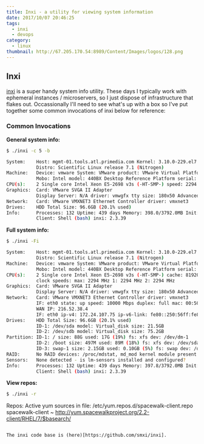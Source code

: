```yaml
---
title: Inxi - a utility for viewing system information
date: 2017/10/07 20:46:25
tags:
  - inxi
  - devops
category:
  - linux
thumbnail: http://67.205.170.54:8989/Content/Images/logos/128.png
---
```

## Inxi
[inxi](https://smxi.org/docs/inxi.htm) is a super handy system info utility.  These days I typically work with ephemeral instances / microservers, so I just dispose of infrastructure that flakes out.  Occassionally I'll need to see what's up with a box so I've put together some common invocations of inxi below for reference:

### Common Invocations

**General system info:**
```bash
$ ./inxi -c 5 -b

System:    Host: mgmt-01.tools.atl.primedia.com Kernel: 3.10.0-229.el7.x86_64 x86_64 bits: 64 Console: tty 4
           Distro: Scientific Linux release 7.1 (Nitrogen)
Machine:   Device: vmware System: VMware product: VMware Virtual Platform serial: VMware-42 01 09 7b d7 cf ec cd-a6 9a 79 d9 35 f5 0c 95
           Mobo: Intel model: 440BX Desktop Reference Platform serial: N/A BIOS: Phoenix v: 6.00 date: 09/17/2015
CPU(s):    2 Single core Intel Xeon E5-2698 v3s (-HT-SMP-) speed: 2294 MHz (max)
Graphics:  Card: VMware SVGA II Adapter
           Display Server: N/A driver: vmwgfx tty size: 180x50 Advanced Data: N/A for root out of X
Network:   Card: VMware VMXNET3 Ethernet Controller driver: vmxnet3
Drives:    HDD Total Size: 96.6GB (20.1% used)
Info:      Processes: 132 Uptime: 439 days Memory: 398.0/3792.0MB Init: systemd runlevel: 3
           Client: Shell (bash) inxi: 2.3.39
```

**Full system info:**
``` bash
$ ./inxi -Fi

System:    Host: mgmt-01.tools.atl.primedia.com Kernel: 3.10.0-229.el7.x86_64 x86_64 bits: 64 Console: tty 4
           Distro: Scientific Linux release 7.1 (Nitrogen)
Machine:   Device: vmware System: VMware product: VMware Virtual Platform serial: VMware-42 01 09 7b d7 cf ec cd-a6 9a 79 d9 35 f5 0c 95
           Mobo: Intel model: 440BX Desktop Reference Platform serial: N/A BIOS: Phoenix v: 6.00 date: 09/17/2015
CPU(s):    2 Single core Intel Xeon E5-2698 v3s (-HT-SMP-) cache: 81920 KB
           clock speeds: max: 2294 MHz 1: 2294 MHz 2: 2294 MHz
Graphics:  Card: VMware SVGA II Adapter
           Display Server: N/A driver: vmwgfx tty size: 180x50 Advanced Data: N/A for root out of X
Network:   Card: VMware VMXNET3 Ethernet Controller driver: vmxnet3
           IF: eth0 state: up speed: 10000 Mbps duplex: full mac: 00:50:56:81:59:7e
           WAN IP: 216.52.38.4
           IF: eth0 ip-v4: 172.24.107.75 ip-v6-link: fe80::250:56ff:fe81:597e
Drives:    HDD Total Size: 96.6GB (20.1% used)
           ID-1: /dev/sda model: Virtual_disk size: 21.5GB
           ID-2: /dev/sdb model: Virtual_disk size: 75.2GB
Partition: ID-1: / size: 88G used: 17G (19%) fs: xfs dev: /dev/dm-1
           ID-2: /boot size: 497M used: 89M (18%) fs: xfs dev: /dev/sda1
           ID-3: swap-1 size: 2.15GB used: 0.10GB (5%) fs: swap dev: /dev/dm-0
RAID:      No RAID devices: /proc/mdstat, md_mod kernel module present
Sensors:   None detected - is lm-sensors installed and configured?
Info:      Processes: 132 Uptime: 439 days Memory: 397.8/3792.0MB Init: systemd runlevel: 3
           Client: Shell (bash) inxi: 2.3.39
```

**View repos:**
```bash
$ ./inxi -r
```
Repos:     Active yum sources in file: /etc/yum.repos.d/spacewalk-client.repo
           spacewalk-client ~ http://yum.spacewalkproject.org/2.2-client/RHEL/7/$basearch/
```

The inxi code base is (here)[https://github.com/smxi/inxi].
